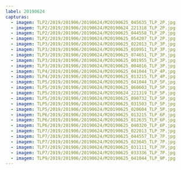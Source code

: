 ```yaml
---
label: 20190624
capturas:
  - imagem: TLP2/2019/201906/20190624/M20190625_045635_TLP_2P.jpg
  - imagem: TLP2/2019/201906/20190624/M20190624_221318_TLP_2P.jpg
  - imagem: TLP2/2019/201906/20190624/M20190625_044558_TLP_2P.jpg
  - imagem: TLP2/2019/201906/20190624/M20190625_054207_TLP_2P.jpg
  - imagem: TLP3/2019/201906/20190624/M20190625_022013_TLP_3P.jpg
  - imagem: TLP3/2019/201906/20190624/M20190625_010951_TLP_3P.jpg
  - imagem: TLP3/2019/201906/20190624/M20190625_074651_TLP_3P.jpg
  - imagem: TLP3/2019/201906/20190624/M20190625_001955_TLP_3P.jpg
  - imagem: TLP3/2019/201906/20190624/M20190625_004016_TLP_3P.jpg
  - imagem: TLP4/2019/201906/20190624/M20190625_041044_TLP_4P.jpg
  - imagem: TLP4/2019/201906/20190624/M20190625_013215_TLP_4P.jpg
  - imagem: TLP5/2019/201906/20190624/M20190625_041044_TLP_5P.jpg
  - imagem: TLP5/2019/201906/20190624/M20190625_060603_TLP_5P.jpg
  - imagem: TLP5/2019/201906/20190624/M20190624_221319_TLP_5P.jpg
  - imagem: TLP5/2019/201906/20190624/M20190625_090732_TLP_5P.jpg
  - imagem: TLP5/2019/201906/20190624/M20190625_031503_TLP_5P.jpg
  - imagem: TLP5/2019/201906/20190624/M20190625_020604_TLP_5P.jpg
  - imagem: TLP6/2019/201906/20190624/M20190625_013215_TLP_6P.jpg
  - imagem: TLP6/2019/201906/20190624/M20190625_012635_TLP_6P.jpg
  - imagem: TLP6/2019/201906/20190624/M20190625_040320_TLP_6P.jpg
  - imagem: TLP7/2019/201906/20190624/M20190625_022013_TLP_7P.jpg
  - imagem: TLP7/2019/201906/20190624/M20190625_044557_TLP_7P.jpg
  - imagem: TLP7/2019/201906/20190624/M20190625_023645_TLP_7P.jpg
  - imagem: TLP7/2019/201906/20190624/M20190625_031111_TLP_7P.jpg
  - imagem: TLP7/2019/201906/20190624/M20190625_033336_TLP_7P.jpg
  - imagem: TLP9/2019/201906/20190624/M20190625_041044_TLP_9P.jpg
---
```

